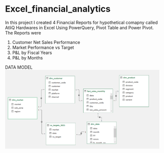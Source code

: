 # Excel_financial_analytics

In this project I created 4 Financial Reports for hypothetical comapny called AtliQ Hardwares in Excel Using PowerQuery, Pivot Table and Power Pivot. The Reports were 
1. Customer Net Sales Performance
2. Market Performance vs Target
3. P&L by Fiscal Years
4. P&L by Months

DATA MODEL 
![Data model business insights](https://github.com/perkypranjal/Excel_financial_analytics/blob/main/Resources/Data%20model%20business%20insights.png)
